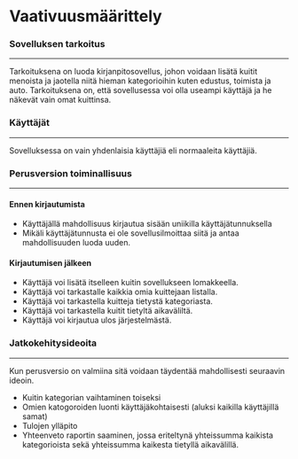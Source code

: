 # Vaativuusmäärittely

### Sovelluksen tarkoitus
------
Tarkoituksena on luoda kirjanpitosovellus, johon voidaan lisätä kuitit menoista ja jaotella niitä hieman kategorioihin kuten edustus, toimista ja auto. 
Tarkoituksena on, että sovellusessa voi olla useampi käyttäjä ja he näkevät vain omat kuittinsa.

### Käyttäjät
------
Sovelluksessa on vain yhdenlaisia käyttäjiä eli normaaleita käyttäjiä.

### Perusversion toiminallisuus
------
#### Ennen kirjautumista

* Käyttäjällä mahdollisuus kirjautua sisään uniikilla käyttäjätunnuksella
* Mikäli käyttäjätunnusta ei ole sovellusilmoittaa siitä ja antaa mahdollisuuden luoda uuden.

#### Kirjautumisen jälkeen 
* Käyttäjä voi lisätä itselleen kuitin sovellukseen lomakkeella.
* Käyttäjä voi tarkastalle kaikkia omia kuittejaan listalla.
* Käyttäjä voi tarkastella kuitteja tietystä kategoriasta.
* Käyttäjä voi tarkastella kuitit tietyltä aikaväliltä. 
* Käyttäjä voi kirjautua ulos järjestelmästä.

### Jatkokehitysideoita 
-------
Kun perusversio on valmiina sitä voidaan täydentää mahdollisesti seuraavin ideoin.

* Kuitin kategorian vaihtaminen toiseksi
* Omien katogoroiden luonti käyttäjäkohtaisesti (aluksi kaikilla käyttäjillä samat)
* Tulojen ylläpito
* Yhteenveto raportin saaminen, jossa eriteltynä yhteissumma kaikista kategorioista sekä yhteissumma kaikesta tietyllä aikavälillä.



